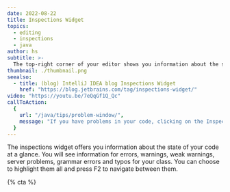 ```yaml
---
date: 2022-08-22
title: Inspections Widget
topics:
  - editing
  - inspections
  - java
author: hs
subtitle: >-
  The top-right corner of your editor shows you information about the state of your class at a glance.
thumbnail: ./thumbnail.png
seealso:
  - title: (blog) IntelliJ IDEA blog Inspections Widget
    href: "https://blog.jetbrains.com/tag/inspections-widget/"
video: "https://youtu.be/7eQqGf1Q_Qc"
callToAction:
  {
    url: "/java/tips/problem-window/",
    message: "If you have problems in your code, clicking on the Inspections Widget will open your Problems tool window!",
  }
---
```


The inspections widget offers you information about the state of your code at a glance. You will see information for errors, warnings, weak warnings, server problems, grammar errors and typos for your class. You can choose to highlight them all and press F2 to navigate between them.

{% cta %}
